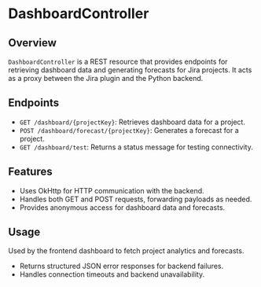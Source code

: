 # DashboardController

## Overview

`DashboardController` is a REST resource that provides endpoints for retrieving dashboard data and generating forecasts for Jira projects. It acts as a proxy between the Jira plugin and the Python backend.

## Endpoints

- `GET /dashboard/{projectKey}`: Retrieves dashboard data for a project.
- `POST /dashboard/forecast/{projectKey}`: Generates a forecast for a project.
- `GET /dashboard/test`: Returns a status message for testing connectivity.

## Features

- Uses OkHttp for HTTP communication with the backend.
- Handles both GET and POST requests, forwarding payloads as needed.
- Provides anonymous access for dashboard data and forecasts.

## Usage

Used by the frontend dashboard to fetch project analytics and forecasts.
- Returns structured JSON error responses for backend failures.
- Handles connection timeouts and backend unavailability.


